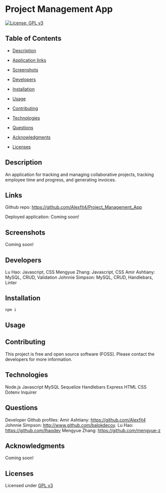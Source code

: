 # Project Management App

  [![License: GPL v3](https://img.shields.io/badge/License-GPLv3-blue.svg)](https://www.gnu.org/licenses/gpl-3.0)

  ## Table of Contents

  - [Description](#description)

  - [Application links](#links)

  - [Screenshots](#screenshots)

  - [Developers](#developers)

  - [Installation](#installation)

  - [Usage](#usage)

  - [Contributing](#contributing)

  - [Technologies](#technologies)

  - [Questions](#questions)

  - [Acknowledgments](#acknowledgments)

  - [Licenses](#licenses)

  ## Description

  An application for tracking and managing collaborative projects, tracking employee time and progress, and generating invoices. 

  ## Links

  Github repo: https://github.com/Alexfit4/Project_Management_App 

  Deployed application: Coming soon!

  ## Screenshots

  Coming soon!

  ## Developers

  Lu Hao: Javascript, CSS
  Mengyue Zhang: Javascript, CSS
  Amir Ashtiany: MySQL, CRUD, Validation
  Johnnie Simpson: MySQL, CRUD, Handlebars, Linter

  ## Installation

  ```bash
  npm i
  ```
  ## Usage

  ## Contributing

  This project is free and open source software (FOSS). Please contact the developers for more information.

  ## Technologies

  Node.js
  Javascript
  MySQL
  Sequelize
  Handlebars
  Express
  HTML
  CSS
  Dotenv
  Inquirer


  ## Questions

  Developer Github profiles:
  Amir Ashtiany: https://github.com/Alexfit4 
  Johnnie Simpson: http://www.github.com/balokdecoy.
  Lu Hao: https://github.com/lhaodev 
  Mengyue Zhang: https://github.com/mengyue-z 

  ## Acknowledgments

  Coming soon!

  ## Licenses
 Licensed under [GPL v3](https://www.gnu.org/licenses/gpl-3.0)
